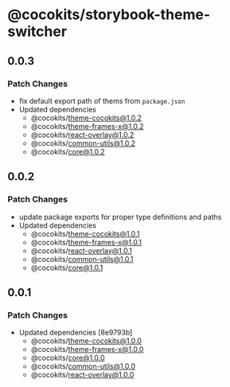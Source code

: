 # @cocokits/storybook-theme-switcher

## 0.0.3

### Patch Changes

- fix default export path of thems from `package.json`
- Updated dependencies
  - @cocokits/theme-cocokits@1.0.2
  - @cocokits/theme-frames-x@1.0.2
  - @cocokits/react-overlay@1.0.2
  - @cocokits/common-utils@1.0.2
  - @cocokits/core@1.0.2

## 0.0.2

### Patch Changes

- update package exports for proper type definitions and paths
- Updated dependencies
  - @cocokits/theme-cocokits@1.0.1
  - @cocokits/theme-frames-x@1.0.1
  - @cocokits/react-overlay@1.0.1
  - @cocokits/common-utils@1.0.1
  - @cocokits/core@1.0.1

## 0.0.1

### Patch Changes

- Updated dependencies [8e9793b]
  - @cocokits/theme-cocokits@1.0.0
  - @cocokits/theme-frames-x@1.0.0
  - @cocokits/core@1.0.0
  - @cocokits/common-utils@1.0.0
  - @cocokits/react-overlay@1.0.0
